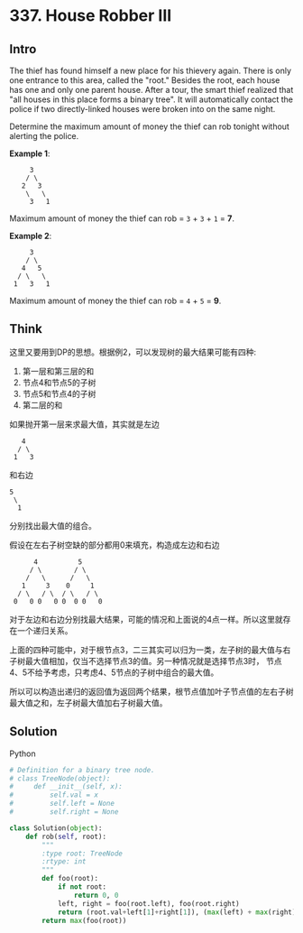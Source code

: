 # 337. House Robber III

## Intro

The thief has found himself a new place for his thievery again. There is only one entrance to this area, called the "root." Besides the root, each house has one and only one parent house. After a tour, the smart thief realized that "all houses in this place forms a binary tree". It will automatically contact the police if two directly-linked houses were broken into on the same night.

Determine the maximum amount of money the thief can rob tonight without alerting the police.

**Example 1**:

```
     3
    / \
   2   3
    \   \ 
     3   1
```

Maximum amount of money the thief can rob = `3` + `3` + `1` = **7**.

**Example 2**:

```
     3
    / \
   4   5
  / \   \ 
 1   3   1
```

Maximum amount of money the thief can rob = `4` + `5` = **9**.

## Think

这里又要用到DP的思想。根据例2，可以发现树的最大结果可能有四种:

1. 第一层和第三层的和
2. 节点4和节点5的子树
3. 节点5和节点4的子树
4. 第二层的和

如果抛开第一层来求最大值，其实就是左边

```
   4  
  / \    
 1   3
```
和右边

```   
5
 \ 
  1
```
分别找出最大值的组合。

假设在左右子树空缺的部分都用0来填充，构造成左边和右边

```
      4          5
     / \        / \
    /   \      /   \  
   1     3    0     1
  / \   / \  / \   / \
 0   0 0   0 0  0 0   0
```

对于左边和右边分别找最大结果，可能的情况和上面说的4点一样。所以这里就存在一个递归关系。

上面的四种可能中，对于根节点3，二三其实可以归为一类，左子树的最大值与右子树最大值相加，仅当不选择节点3的值。另一种情况就是选择节点3时， 节点4、5不给予考虑，只考虑4、5节点的子树中组合的最大值。

所以可以构造出递归的返回值为返回两个结果，根节点值加叶子节点值的左右子树最大值之和，左子树最大值加右子树最大值。

## Solution

Python

```python
# Definition for a binary tree node.
# class TreeNode(object):
#     def __init__(self, x):
#         self.val = x
#         self.left = None
#         self.right = None

class Solution(object):
    def rob(self, root):
        """
        :type root: TreeNode
        :rtype: int
        """
        def foo(root):
            if not root:
                return 0, 0
            left, right = foo(root.left), foo(root.right)
            return (root.val+left[1]+right[1]), (max(left) + max(right))
        return max(foo(root))
```

